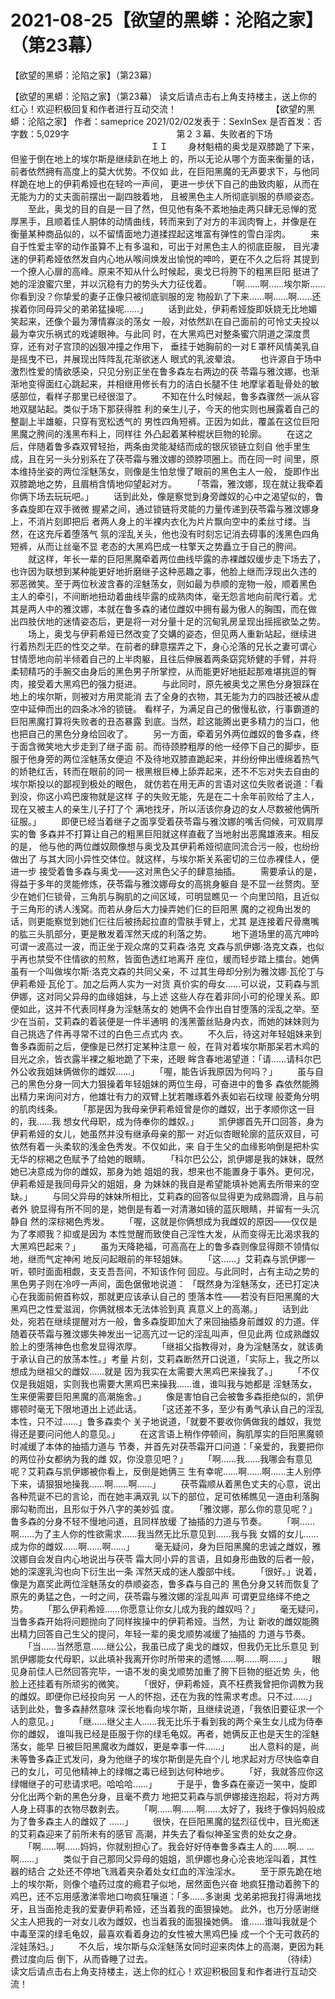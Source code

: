 # 2021-08-25【欲望的黑蟒：沦陷之家】（第23幕）



【欲望的黑蟒：沦陷之家】（第23幕）



【欲望的黑蟒：沦陷之家】（第23幕）
 读文后请点击右上角支持楼主，送上你的红心！欢迎积极回复和作者进行互动交流！ 　　　　　　　　　　　【欲望的黑蟒：沦陷之家】
 作者：sameprice 2021/02/02发表于：SexInSex 是否首发：否 字数：5,029字
 　　　　　　　　　　　　第２３幕、失败者的下场
 　　　　　　　　　　　　　　　　ＩＩ
 　　身材魁梧的奥戈是双膝跪了下来，但鉴于倒在地上的埃尔斯是继续趴在地上 的，所以无论从哪个方面来衡量的话，前者依然拥有高度上的莫大优势。不仅如 此，在巨阳黑魔的无声要求下，与他同样跪在地上的伊莉希娅也在轻吟一声间， 更进一步伏下自己的曲致肉躯，从而在无能为力的丈夫面前摆出一副四肢着地， 且被黑色主人所彻底驯服的恭顺姿态。
 　　至此，奥戈的目的自是一目了然，但见他有条不紊地抽走两只肆无忌惮的宽 厚黑手，且顺着佳人胴体的动情曲线，转而来到了对方的丰润肉臀上，并像是在 衡量某种商品似的，以不留情面地力道揉捏起这堆富有弹性的雪白淫肉。
 　　来自于性爱主宰的动作虽算不上有多温和，可出于对黑色主人的彻底臣服， 目光凄迷的伊莉希娅依然发自内心地从喉间焕发出愉悦的呻吟，更在不久之后将 其提到一个撩人心扉的高峰。原来不知从什么时候起，奥戈已将胯下的粗黑巨阳 挺进了她的淫浪蜜穴里，并以沉稳有力的势头大力征伐着。
 　　「啊……啊……埃尔斯……你看到没？你挚爱的妻子正像只被彻底驯服的宠 物般趴了下来……啊……啊……还挨着你同母异父的弟弟猛操呢……」
 　　话到此处，伊莉希娅旋即妖娆无比地媚笑起来，还像个最为薄情寡淡的荡女 一般，对依然趴在自己面前的可怜丈夫投以最为幸灾乐祸式的戏谑眼神。与此同 时，在大黑鸡巴对整条蜜穴阴道之深度贯穿，还有对子宫顶的凶狠冲撞之作用下， 垂挂于她胸前的一对Ｅ罩杯风情美乳自是摇曳不已，并展现出阵阵乱花渐欲迷人 眼式的乳波晕浪。
 　　也许源自于场中激烈性爱的情欲感染，只见分别正坐在鲁多森左右两边的茯 苓霜与雅汶娜，也渐渐地变得面红心跳起来，并相继用修长有力的洁白长腿不住 地摩挲着耻骨处的敏感部位，看样子那里已经很湿了。
 　　不知在什么时候起，鲁多森骤然一派从容地双腿站起。类似于场下那获得胜 利的亲生儿子，今天的他实则也展露着自己的整副上半雄躯，只穿有宽松透气的 男性四角短裤。正因为如此，覆盖在这位巨阳黑魔之胯间的浅黑布料上，同样往 外凸起着某种棍状巨物的轮廓。
 　　在这之后，伴随着鲁多森双臂轻抬，两条由灵能凝结而成的银灰锁链立刻自 他手里生成，且在另一头分别系在了茯苓霜与雅汶娜的颈脖项圈上。而在同一时 间里，原本维持坐姿的两位淫魅荡女，则像是生怕怠慢了眼前的黑色主人一般， 旋即作出双膝跪地之势，且眉梢含情地仰望起对方。
 　　「苓霜，雅汶娜，现在就让我牵着你俩下场去玩玩吧。」
 　　话到此处，像是察觉到身旁雌奴的心中之渴望似的，鲁多森旋即在双手微微 握紧之间，通过锁链将灵能的力量传递到茯苓霜与雅汶娜身上，不消片刻即把后 者两人身上的半裸内衣化为片片飘向空中的柔丝寸缕。当然，在这充斥着堕落气 氛的淫乱关头，他也没有时刻忘记消去碍事的浅黑色四角短裤，从而让丝毫不显 老态的大黑鸡巴成一柱擎天之势矗立于自己的胯间。
 　　就这样，年长一辈的巨阳黑魔牵着两位曲线毕露的赤裸雌奴缓步走下场去了， 也许因为联想到某种能更好地折磨继子这种恶趣之事，他脸上继而浮现出久违的 邪恶微笑。至于两位秋波含春的淫魅荡女，则如最为恭顺的宠物一般，顺着黑色 主人的牵引，不间断地扭动着曲线毕露的成熟肉体，毫无怨言地向前爬行着。尤 其是两人中的雅汶娜，本就在鲁多森的诸位雌奴中拥有最为傲人的胸围，而在做 出四肢伏地的迷情姿态后，更是将一对分量十足的沉甸乳房呈现出摇摇欲坠之势。
 　　场上，奥戈与伊莉希娅已然改变了交媾的姿态，但见两人重新站起，继续进 行着热烈无匹的性交之举。在前者的肆意摆弄之下，身心沦落的兄长之妻可谓心 甘情愿地向前半倾着自己的上半肉躯，且往后伸展着两条窈窕矫健的手臂，并将 柔韧精巧的手腕交由身后的黑色男子所掌控，从而能更好地挺起那难堪挑逗的臀 肉，接受着大黑鸡巴的强力挺进。
 　　与此同时，原先被奥戈之黑色分身狠踩在地上的埃尔斯，则被对方用灵能消 去了全身的衣物，其无能为力的四肢还被从虚空中延伸而出的四条冰冷的锁链。 看样子，为满足自己的傲慢私欲，行事霸道的巨阳黑魔打算将失败者的丑态暴露 到底。当然，趁这能腾出更多精力的当口，他也把自己的黑色分身给回收了。
 　　另一方面，牵着另外两位雌奴的鲁多森，终于面含微笑地大步走到了继子面 前。而待颈脖粗厚的他一经停下自己的脚步，臣服于他身旁的两位淫魅荡女便迫 不及待地双膝直跪起来，并纷纷伸出缠绵着热气的娇艳红舌，转而在眼前的同一 根黑根巨棒上舔弄起来，还不不忘对失去自由的埃尔斯投以的鄙视到极处的眼色， 就仿若在用无声的言语对这位失败者说道：「看到没，你这小鸡巴废物就是这样 子的失败无能，先是在二十余年前败给了主人，现在又被主人的亲生儿子打了个 满地找牙，所以活该你身边的女人尽数被他俩所征服。」
 　　即便已经当着继子之面享受着茯苓霜与雅汶娜的嘴舌伺候，可双肩厚实的鲁 多森并不打算让自己的粗黑巨阳就这样直截了当地射出恶魔雄液来。相反的是， 他与他的两位雌奴颇像想与奥戈及其伊莉希娅彻底同流合污一般，也纷纷做出了 与其大同小异性交体位。就这样，与埃尔斯关系密切的三位赤裸佳人，便进一步 接受着鲁多森与奥戈——这对黑色父子的肆意抽插。
 　　需要承认的是，得益于多年的灵能修炼，茯苓霜与雅汶娜母女的高挑身躯自 是不显一丝赘肉。至少在她们仨锁骨，三角肌与胸肌的之间区域，可明显瞧见一 个向里凹陷，且近似于三角形的诱人浅窝。而若从身后大力操弄她们仨的巨阳黑 魔的之视角出发的话，则更能察觉到她们仨往后被扬起拉直的雪肤手臂上，尤其 是连接着尺骨鹰嘴的肱三头肌部分，更是散发着浑然天成的利落之势。
 　　地下道场里的高亢呻吟可谓一波高过一波，而正坐于观众席的艾莉森·洛克 文森与凯伊娜·洛克文森，也似乎再也禁受不住情欲的煎熬，皆面色透红地离开 座位，缓而轻步踏上擂台。她俩虽有一个叫做埃尔斯·洛克文森的共同父亲，不 过其生母却分别为雅汶娜·瓦伦丁与伊莉希娅·瓦伦丁。加之后两人实为一对货 真价实的母女……可以说，艾莉森与凯伊娜，这对同父异母的血缘姐妹，与上述 这些人存在着非同小可的伦理关系。即便如此，这并不代表同样身为淫魅荡女的 她俩不会作出自甘堕落的淫乱之举。至少在当前，艾莉森的着装便是一件半通明 的浅黑蕾丝贴身内衣，而她的妹妹则为自己挑选了件再寻常不过的白色三点式内 衣。
 　　不久后，待这对年轻姐妹来到鲁多森面前之后，便像是已然打定某种注意一 般，在背对着埃尔斯那呆若木鸡的目光之余，皆衣露半裸之躯地跪了下来，还眼 眸含春地渴望道：「请……请科尔巴外公收我姐妹俩做你的雌奴……」
 　　「喔，能告诉我原因为何吗？」
 　　虽与自己的黑色分身一同大力狠操着年轻姐妹的两位生母，可奋进中的鲁多 森依然能腾出精力来询问对方，他雄壮有力的双臂上犹若雕琢着外表如岩石纹理 般菱角分明的肌肉线条。
 　　「那是因为我母亲伊莉希娅曾是你的雌奴，出于孝顺你这一目的，我……我 想女代母职，成为侍奉你的雌奴。」
 　　凯伊娜首先开口回答，身为伊莉希娅的女儿，她虽然并没有继承母亲的那一 对近似杏眼轮廓的蓝灰双目，可依然有着一头柔软的浅金色秀发。不仅如此，来 自于生父的血缘影响倒是把朴实无华的棕褐之色赋予了给她的眼睛。
 　　「科尔巴公公，凯伊娜是我的妹妹，既然她已决意成为你的雌奴，那身为她 姐姐的我，想来也不能置身于事外。更何况，伊莉希娅是我同母异父的姐姐，身 为妹妹的我自是希望能填补她离去所带来的空缺。」
 　　与同父异母的妹妹所相比，艾莉森的回答似显得更为成熟圆滑，且与前者外 貌显得有所不同的是，她倒是有着一对清澈如镜的蓝灰眼睛，并留有一头沉静自 然的深棕褐色秀发。
 　　「喔，这就是你俩想成为我雌奴的原因——仅仅是为了孝顺我？抑或是因为 本性觉醒而致使自己淫性大发，从而变得无比渴求我的大黑鸡巴起来？」
 　　虽为天降艳福，可高高在上的鲁多森则像显得颇不领情似地，继而气定神闲 地反问起眼前的年轻姐妹。
 　　「这……」艾莉森与凯伊娜一听，顿时面面相觑，支支吾吾间，不知该作何 回应。与此同时，占有主动之势的黑色男子则在冷哼一声间，面色倨傲地说道： 「既然身为淫魅荡女，还已打定决心在我面前俯首称奴，那就更应该承认自己的 堕落本性——若没有巨阳黑魔的大黑鸡巴之性爱滋润，你俩就根本无法体验到真 真意义上的高潮。」
 　　话到此处，宛若在继续提醒对方一般，鲁多森旋即加大了来回抽插身前雌奴 的力道。伴随着茯苓霜与雅汶娜失神发出一记高亢过一记的淫乱叫声，但见此两 位成熟雌奴脸上的堕落神色也愈发显得浓厚。
 　　「继祖父指教得对，身为淫魅荡女，就该勇于承认自己的放荡本性。」考量 片刻，艾莉森断然开口说道，「实际上，我之所以想成为继祖父的雌奴……就是 因为我实在太需要大黑鸡巴来操我了。」
 　　「不仅仅是我姐姐，实则我也需要大黑鸡巴来操我……谁，谁叫我与她都是 淫魅荡女，生来便需要巨阳黑魔的高潮施舍。」
 　　像是害怕自己会被鲁多森拒绝似的，凯伊娜顿时毫无下限地道出上述此话。
 　　「这还差不多，至少有勇气承认自己的淫乱本性，只不过……」鲁多森卖个 关子地说道，「就要不要收你俩做我的雌奴，我觉得还是要问问他人的意见。」
 　　在这言语上稍作停顿间，胸肌厚实的巨阳黑魔顿时减缓了本体的抽插力道与 节奏，并首先对茯苓霜开口问道：「亲爱的，我要把你的两位孙女都纳为我的雌 奴，你没意见吧？」
 　　「啊……我……我哪会有意见呢？艾莉森与凯伊娜被你看上，反倒是她俩三 生有幸呢……啊……啊……主人别停下来，请狠狠地操我……啊……啊……」
 　　茯苓霜顺从着黑色丈夫的心意，说出各种荒诞不已的言论，而在她丰满双乳 以下的部位，足可依稀瞧见一道由利落胸廓勾勒而出，且形似于外八字的美妙弧 度。
 　　「雅汶娜，那么你的意见呢？」鲁多森的分身不轻不慢地问道，且同样放缓 了抽插的力道与节奏。
 　　「啊……啊……为了主人你的性欲需求……我当然无比乐意见到……我与我 女婿的女儿……成为你的雌奴……啊……啊……」
 　　毫无疑问，身为巨阳黑魔的忠诚之雌奴，雅汶娜自会发自内心地说出与茯苓 霜大同小异的言语，且如身形曲致的后者一般，她的深邃乳沟也向下衍生出一条 浑然天成的迷人腹部中线。
 　　「很好。」说着，像是为嘉奖此两位淫魅荡女的恭顺姿态，鲁多森与自己的 黑色分身又转而恢复了原先的勇猛之色，一时之间，茯苓霜与雅汶娜的淫乱叫声 可谓更显络绎不绝之势。
 　　「那么伊莉希娅……你愿意让你女儿成为我的雌奴吗？」
 　　毫无疑问，当鲁多森开始将问题抛向了同样挨操中的伊莉希娅。当然，为让 新收的雌奴能腾出精力回答自己生父的提问，年轻一辈的奥戈顺势减缓了抽插的 力道与节奏。
 　　「当……当然愿意……继公公，我虽已成了奥戈的雌奴，但我仍无比乐意见 到凯伊娜能女代母职，以此填补我离开你时所带来的遗憾……啊……啊……」
 　　眼见身前佳人已然回答完毕，一语不发的奥戈顺势加重了胯下巨物的挺近势 头，他脸上还挂着有所顽劣的微笑。
 　　「很好，伊莉希娅，真不枉费我曾把你调教为我的雌奴。即便你已经投向另 一人的怀抱，还在为我的性需求考虑。只不过……」话到此处，鲁多森赫然意味 深长地看向埃尔斯，且继续说道，「我依旧要征求一个人的意见。」
 　　「继……继父主人……我无比乐于看到我的两个亲生女儿成为侍奉你的雌奴， 谁叫我已经是臣服于你的绿毛龟奴。再者，她俩反正也是天生的淫魅荡女，能早 日被巨阳黑魔收为雌奴，更是幸事一件……」
 　　出人意料的是，尚未等鲁多森正式发问，身为他继子的埃尔斯倒是先自个儿 地求起对方尽快临幸自己的女儿，可见他精神上的绿帽之毒已经到达何种地步。
 　　「好，我就答应你这绿帽继子的可悲请求吧。哈哈哈……」
 　　于是乎，鲁多森在豪迈一笑中，旋即分化出两个新的黑色分身，且毫不费力 地把艾莉森与凯伊娜接连抱起，将对方两人身上碍事的衣物尽数剥去。
 　　「啊……啊……啊……太好了，我终于像妈妈般成为了鲁多森主人的雌奴了 ……」
 　　很快，在巨阳黑魔的猛烈征伐中，目光痴迷的艾莉森迎来了前所未有的感官 高潮，并失去了看似神圣宝贵的处女之身。
 　　「啊……啊……妈妈，你就别担心了。我会好好侍奉鲁多森主人的……啊… …啊……」
 　　类似于自己那同父异母的姐姐，凯伊娜也身心沦丧地淫叫着，其性器的结合 之处还不停地飞溅着夹杂着处女红血的浑浊淫水。
 　　至于原先跪在地上的埃尔斯，则像个嗑药过度的瘾君子似地，居然面色兴奋 地疯狂撸动着胯下的鸡巴，还不忘用感激涕零地口吻疯狂嚷道：「多……多谢奥 戈弟弟把我打得满地找牙，且当面抢走我的爱妻伊莉希娅，还当着我的面狠操她。 此外，也万分感谢继父主人把我的一对女儿收为雌奴，也当着我的面狠操她俩。 谁……谁叫我就是个中毒至深的绿毛龟奴，最喜欢看着身边的女性被大黑鸡巴操 成一个个无可救药的淫娃荡妇。」
 　　不久后，埃尔斯与众淫魅荡女同时迎来肉体上的高潮，更因为耗费过度向后 倒下，从而昏睡了过去。
 　　　　　　　　　　　　　　　（待续）
 读文后请点击右上角支持楼主，送上你的红心！欢迎积极回复和作者进行互动交流！



